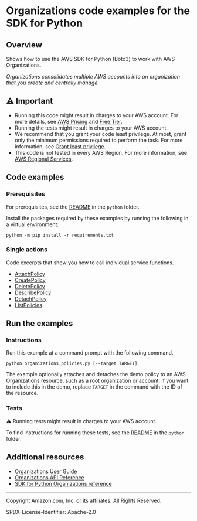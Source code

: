 # Organizations code examples for the SDK for Python

## Overview

Shows how to use the AWS SDK for Python (Boto3) to work with AWS Organizations.

<!--custom.overview.start-->
<!--custom.overview.end-->

_Organizations consolidates multiple AWS accounts into an organization that you create and centrally manage._

## ⚠ Important

* Running this code might result in charges to your AWS account. For more details, see [AWS Pricing](https://aws.amazon.com/pricing/) and [Free Tier](https://aws.amazon.com/free/).
* Running the tests might result in charges to your AWS account.
* We recommend that you grant your code least privilege. At most, grant only the minimum permissions required to perform the task. For more information, see [Grant least privilege](https://docs.aws.amazon.com/IAM/latest/UserGuide/best-practices.html#grant-least-privilege).
* This code is not tested in every AWS Region. For more information, see [AWS Regional Services](https://aws.amazon.com/about-aws/global-infrastructure/regional-product-services).

<!--custom.important.start-->
<!--custom.important.end-->

## Code examples

### Prerequisites

For prerequisites, see the [README](../../README.md#Prerequisites) in the `python` folder.

Install the packages required by these examples by running the following in a virtual environment:

```
python -m pip install -r requirements.txt
```

<!--custom.prerequisites.start-->
<!--custom.prerequisites.end-->

### Single actions

Code excerpts that show you how to call individual service functions.

- [AttachPolicy](organizations_policies.py#L99)
- [CreatePolicy](organizations_policies.py#L21)
- [DeletePolicy](organizations_policies.py#L144)
- [DescribePolicy](organizations_policies.py#L76)
- [DetachPolicy](organizations_policies.py#L122)
- [ListPolicies](organizations_policies.py#L53)


<!--custom.examples.start-->
<!--custom.examples.end-->

## Run the examples

### Instructions


<!--custom.instructions.start-->
Run this example at a command prompt with the following command.

```
python organizations_policies.py [--target TARGET]
``` 

The example optionally attaches and detaches the demo policy to an AWS Organizations
resource, such as a root organization or account. If you want to include this in the
demo, replace `TARGET` in the command with the ID of the resource. 
<!--custom.instructions.end-->



### Tests

⚠ Running tests might result in charges to your AWS account.


To find instructions for running these tests, see the [README](../../README.md#Tests)
in the `python` folder.



<!--custom.tests.start-->
<!--custom.tests.end-->

## Additional resources

- [Organizations User Guide](https://docs.aws.amazon.com/organizations/latest/userguide/orgs_introduction.html)
- [Organizations API Reference](https://docs.aws.amazon.com/organizations/latest/userguide/orgs_introduction.html)
- [SDK for Python Organizations reference](https://boto3.amazonaws.com/v1/documentation/api/latest/reference/services/organizations.html)

<!--custom.resources.start-->
<!--custom.resources.end-->

---

Copyright Amazon.com, Inc. or its affiliates. All Rights Reserved.

SPDX-License-Identifier: Apache-2.0